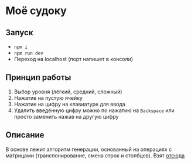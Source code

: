 # Моё судоку

## Запуск
- `npm i`
- `npm run dev`
- Переход на localhost (порт напишет в консоли)

## Принцип работы
1) Выбор уровня (лёгкий, средний, сложный)
2) Нажатие на пустую ячейку
3) Нажатие на цифру на клавиатуре для ввода
4) Удалить введённую цифру можно по нажатию на `Backspace` или просто заменить нажав на другую цифру

## Описание
В основе лежит алгоритм генерации, основанный на операциях с матрицами (транспонирование, смена строк и столбцов). Взят [отсюда](https://habr.com/ru/articles/192102/)
